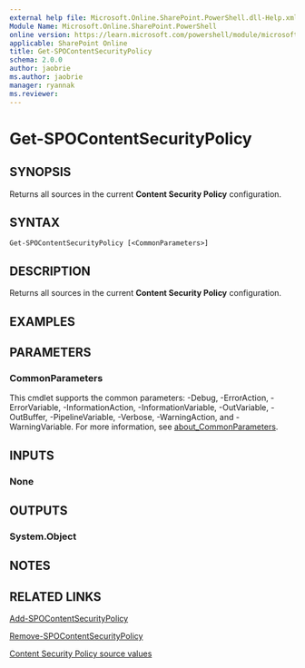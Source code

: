 ```yaml
---
external help file: Microsoft.Online.SharePoint.PowerShell.dll-Help.xml
Module Name: Microsoft.Online.SharePoint.PowerShell
online version: https://learn.microsoft.com/powershell/module/microsoft.online.sharepoint.powershell/get-spocontentsecuritypolicy
applicable: SharePoint Online
title: Get-SPOContentSecurityPolicy
schema: 2.0.0
author: jaobrie
ms.author: jaobrie
manager: ryannak
ms.reviewer:
---
```


# Get-SPOContentSecurityPolicy

## SYNOPSIS

Returns all sources in the current **Content Security Policy** configuration.

## SYNTAX

```
Get-SPOContentSecurityPolicy [<CommonParameters>]
```

## DESCRIPTION

Returns all sources in the current **Content Security Policy** configuration.

## EXAMPLES

## PARAMETERS

### CommonParameters
This cmdlet supports the common parameters: -Debug, -ErrorAction, -ErrorVariable, -InformationAction, -InformationVariable, -OutVariable, -OutBuffer, -PipelineVariable, -Verbose, -WarningAction, and -WarningVariable. For more information, see [about_CommonParameters](https://go.microsoft.com/fwlink/?LinkID=113216).

## INPUTS

### None

## OUTPUTS

### System.Object

## NOTES

## RELATED LINKS

[Add-SPOContentSecurityPolicy](Add-SPOContentSecurityPolicy.md)

[Remove-SPOContentSecurityPolicy](Remove-SPOContentSecurityPolicy.md)

[Content Security Policy source values](https://developer.mozilla.org/en-US/docs/Web/HTTP/Headers/Content-Security-Policy/Sources#sources)